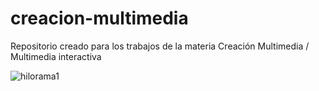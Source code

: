 # creacion-multimedia
Repositorio creado para los trabajos de la materia Creación Multimedia / Multimedia interactiva

![hilorama1](https://i.pinimg.com/originals/54/7b/2f/547b2f9975e9b7606605a3f300511b4f.jpg)
